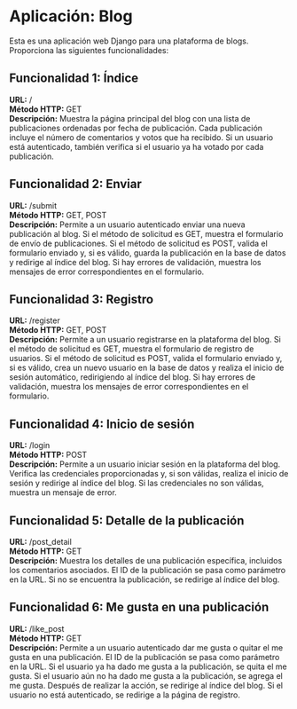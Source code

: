 # Aplicación: Blog

Esta es una aplicación web Django para una plataforma de blogs. Proporciona las siguientes funcionalidades:

## Funcionalidad 1: Índice

**URL:** /  
**Método HTTP:** GET  
**Descripción:** Muestra la página principal del blog con una lista de publicaciones ordenadas por fecha de publicación. Cada publicación incluye el número de comentarios y votos que ha recibido. Si un usuario está autenticado, también verifica si el usuario ya ha votado por cada publicación.

## Funcionalidad 2: Enviar

**URL:** /submit  
**Método HTTP:** GET, POST  
**Descripción:** Permite a un usuario autenticado enviar una nueva publicación al blog. Si el método de solicitud es GET, muestra el formulario de envío de publicaciones. Si el método de solicitud es POST, valida el formulario enviado y, si es válido, guarda la publicación en la base de datos y redirige al índice del blog. Si hay errores de validación, muestra los mensajes de error correspondientes en el formulario.

## Funcionalidad 3: Registro

**URL:** /register  
**Método HTTP:** GET, POST  
**Descripción:** Permite a un usuario registrarse en la plataforma del blog. Si el método de solicitud es GET, muestra el formulario de registro de usuarios. Si el método de solicitud es POST, valida el formulario enviado y, si es válido, crea un nuevo usuario en la base de datos y realiza el inicio de sesión automático, redirigiendo al índice del blog. Si hay errores de validación, muestra los mensajes de error correspondientes en el formulario.

## Funcionalidad 4: Inicio de sesión

**URL:** /login  
**Método HTTP:** POST  
**Descripción:** Permite a un usuario iniciar sesión en la plataforma del blog. Verifica las credenciales proporcionadas y, si son válidas, realiza el inicio de sesión y redirige al índice del blog. Si las credenciales no son válidas, muestra un mensaje de error.

## Funcionalidad 5: Detalle de la publicación

**URL:** /post_detail  
**Método HTTP:** GET  
**Descripción:** Muestra los detalles de una publicación específica, incluidos los comentarios asociados. El ID de la publicación se pasa como parámetro en la URL. Si no se encuentra la publicación, se redirige al índice del blog.

## Funcionalidad 6: Me gusta en una publicación

**URL:** /like_post  
**Método HTTP:** GET  
**Descripción:** Permite a un usuario autenticado dar me gusta o quitar el me gusta en una publicación. El ID de la publicación se pasa como parámetro en la URL. Si el usuario ya ha dado me gusta a la publicación, se quita el me gusta. Si el usuario aún no ha dado me gusta a la publicación, se agrega el me gusta. Después de realizar la acción, se redirige al índice del blog. Si el usuario no está autenticado, se redirige a la página de registro.
